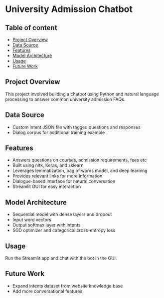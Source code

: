 # University Admission Chatbot

## Table of content

- [Project Overview](#project-overview)
- [Data Source](#data-source)
- [Features](#features)
- [Model Architecture](#model-architecture)
- [Usage](#usage)
- [Future Work](#future-work)


## Project Overview

This project involved building a chatbot using Python and natural language processing to answer common university admission FAQs.

## Data Source
- Custom intent JSON file with tagged questions and responses
- Dialog corpus for additional training example

## Features
- Answers questions on courses, admission requirements, fees etc
- Built using nltk, Keras, and sklearn
- Leverages lemmatization, bag of words model, and deep learning
- Provides relevant links for more information
- Dialogue-based interface for natural conversation
- Streamlit GUI for easy interaction

## Model Architecture
- Sequential model with dense layers and dropout
- Input word vectors
- Output softmax layer with intents
- SGD optimizer and categorical cross-entropy loss

## Usage
Run the Streamlit app and chat with the bot in the GUI.

## Future Work 
- Expand intents dataset from website knowledge base
- Add more conversational features
